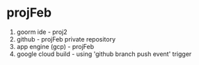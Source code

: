 # projFeb

1. goorm ide - proj2  
2. github - projFeb private repository
3. app engine (gcp) - projFeb
3. google cloud build - using 'github branch push event' trigger
